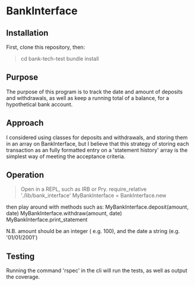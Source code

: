 # BankInterface

## Installation

First, clone this repository, then:

> cd bank-tech-test
> bundle install

## Purpose

The purpose of this program is to track the date and amount of deposits and withdrawals, as well as keep a running total of a balance, for a hypothetical bank account.

## Approach

I considered using classes for deposits and withdrawals, and storing them in an array on BankInterface, but I believe that this strategy of storing each transaction as an fully formatted entry on a 'statement history' array is the simplest way of meeting the acceptance criteria.

## Operation

> Open in a REPL, such as IRB or Pry.
> require_relative './lib/bank_interface'
> MyBankInterface = BankInterface.new

then play around with methods such as:
MyBankInterface.deposit(amount, date) 
MyBankInterface.withdraw(amount, date)
MyBankInterface.print_statement

N.B. amount should be an integer ( e.g. 100), and the date a string (e.g. '01/01/2001')

## Testing

Running the command 'rspec' in the cli will run the tests, as well as output the coverage.